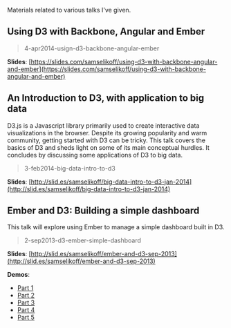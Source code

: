 Materials related to various talks I've given.

Using D3 with Backbone, Angular and Ember
-----------------------------------------
> 4-apr2014-usign-d3-backbone-angular-ember

**Slides**: [https://slides.com/samselikoff/using-d3-with-backbone-angular-and-ember](https://slides.com/samselikoff/using-d3-with-backbone-angular-and-ember)


An Introduction to D3, with application to big data
---------------------------------------------------
D3.js is a Javascript library primarily used to create interactive data visualizations in the browser.  Despite its growing popularity and warm community, getting started with D3 can be tricky.  This talk covers the basics of D3 and sheds light on some of its main conceptual hurdles. It concludes by discussing some applications of D3 to big data. 

> 3-feb2014-big-data-intro-to-d3

**Slides**: [http://slid.es/samselikoff/big-data-intro-to-d3-jan-2014](http://slid.es/samselikoff/big-data-intro-to-d3-jan-2014)


Ember and D3: Building a simple dashboard  
----------------------------------
This talk will explore using Ember to manage a simple dashboard built in D3.

> 2-sep2013-d3-ember-simple-dashboard

**Slides**: [http://slid.es/samselikoff/ember-and-d3-sep-2013](http://slid.es/samselikoff/ember-and-d3-sep-2013)

**Demos**:
  - [Part 1](http://samselikoff.github.io/talks/2-sep2013-d3-ember-simple-dashboard/part1-scaffolding.html)
  - [Part 2](http://samselikoff.github.io/talks/2-sep2013-d3-ember-simple-dashboard/part2-datepicker.html)
  - [Part 3](http://samselikoff.github.io/talks/2-sep2013-d3-ember-simple-dashboard/part3-data-from-routes.html)
  - [Part 4](http://samselikoff.github.io/talks/2-sep2013-d3-ember-simple-dashboard/part4-data-within-routes.html)
  - [Part 5](http://samselikoff.github.io/talks/2-sep2013-d3-ember-simple-dashboard/part5-flexibility.html)